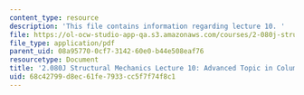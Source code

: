 ```yaml
---
content_type: resource
description: 'This file contains information regarding lecture 10. '
file: https://ol-ocw-studio-app-qa.s3.amazonaws.com/courses/2-080j-structural-mechanics-fall-2013/68c42799d8ec61fe7933cc5f7f74f8c1_MIT2_080JF13_Lecture10.pdf
file_type: application/pdf
parent_uid: 08a95770-0cf7-3142-60e0-b44e508eaf76
resourcetype: Document
title: '2.080J Structural Mechanics Lecture 10: Advanced Topic in Column Buckling'
uid: 68c42799-d8ec-61fe-7933-cc5f7f74f8c1
---
```

